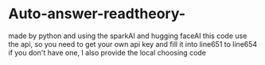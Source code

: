 # Auto-answer-readtheory-
made by python and using the sparkAI and hugging faceAI 
this code use the api, so you need to get your own api key and fill it into line651 to line654
if you don't have one, I also provide the local choosing code
